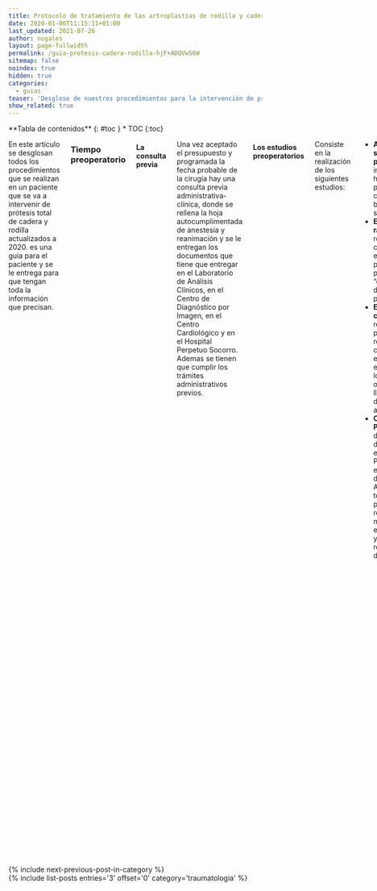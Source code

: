 ```yaml
---
title: Protocolo de tratamiento de las artroplastias de rodilla y cadera
date: 2020-01-06T11:15:11+01:00
last_updated: 2021-07-26
author: nogales
layout: page-fullwidth
permalink: /guia-protesis-cadera-rodilla-hjF+ADQVw56W
sitemap: false
noindex: true
hidden: true
categories: 
  - guias
teaser: 'Desglose de nuestros procedimientos para la intervención de prótesis total de cadera o rodilla.'
show_related: true
---
```

<div class="row">
<div class="medium-4 medium-push-8 columns" markdown="1">
<div class="panel radius" markdown="1">
**Tabla de contenidos**
{: #toc }
*  TOC
{:toc}
</div>
</div><!-- /.medium-4.columns -->



<div class="medium-8 medium-pull-4 columns" markdown="1">

En este artículo se desglosan todos los procedimientos que se realizan en un paciente que se va a intervenir de prótesis total de cadera y rodilla actualizados a 2020. es una guia para el paciente y se le entrega para que tengan toda la información que precisan.

### Tiempo preoperatorio
#### La consulta previa
Una vez aceptado el presupuesto y programada la fecha probable de la cirugía hay una consulta previa administrativa-clínica, donde se rellena la hoja autocumplimentada de anestesia y reanimación y se le entregan los documentos que tiene que entregar en el Laboratorio de Análisis Clínicos, en el Centro de Diagnóstico por Imagen, en el Centro Cardiológico y en el Hospital Perpetuo Socorro. Ademas se tienen que cumplir los trámites administrativos previos. 

#### Los estudios preoperatorios
Consiste en la realización de los siguientes estudios:
- **Analítica sanguínea preoperatoria** incluyendo hemograma, pruebas de coagulación, bioquímica básica y serología vírica.
- **Estudio radiográfico** de rodilla y/o cadera con marcador esférico para planificación preoperatoria con “e-templates” y Rx de Tórax 2 proyecciones.
- **Estudio cardiológico** realizado por un profesional reconocido, que completa con electrocardiograma,
ecocardiograma y lo que estime oportuno para llegar a un diagnóstico y autorizar la cirugía.
- **Consulta de Preanestesia** desde septiembre de 2018 se realiza en el Hospital Perpetuo Socorro esta consulta, donde el Médico Anestesista valora todo el preoperatorio realizado por la mañana y le indica el tipo de anestesia y todo lo relacionado con dicha actividad.

Las tres primeras pruebas se realizan por la mañana y la consulta de preanestesia se realiza a primera hora de la tarde, todas las consultas son programadas previamente por este Centro. 

#### La consulta preoperatoria
Después de la consulta de preanestesia tendrá una consulta conmigo en este Centro, para preparar la cirugía que se realizará según el siguiente protocolo preoperatorio.

- Se le explica el procedimiento de ingreso, el tiempo de estancia hospitalaria
- Se le explican los riesgos y características de la intervención quirúrgica y se le da a firmar el **consentimiento informado**.
- Se le entrega la receta con la **medicación peri y post-operatoria** que tendrá que llevar junto a un informe médico breve para su médico de cabecera.
- Se le entregan 2 muletas o bastones ingleses y se le explica como debe caminar, adjuntándole un folleto explicativo de los mismos. Y se le invita a que se entrene antes de la cirugía.
- Por último **se le entrega un dispositivo de presión pulsátil intermitente** de los miembros inferiores del modelo Venapro o Venaflow Elite, para usar después de la cirugía. Dicho dispositivo se aplica en las piernas y provoca una mejora del retorno venoso, que evita el edema residual y minimiza la aparición de la trombosis venosa profunda. 

### Hospitalización
#### El preingreso
Dos días antes de la cirugía hay que realizar un test PCR para el SARS-2 COVID 19 y las pruebas cruzadas sanguineas. Ambas pruebas se realizarán el HOSPITAL PERPETUO SOCORRO. Asimismo se recomendará ponerse un enema de limpieza dos días antes y la noche antes de la cirugía. A las 20 horas de la víspera de la cirugía se pondrá heparina de bajo peso molecular subcutanea para prevenir la trombosis venosa profunda y el tromboembolismo pulmonar. A partir de las 12 de la noche dieta oral absoluta.

#### El ingreso
A las 5 de la mañana se tomará un GATORADE con una medicación específica que se le recomendará el día de la consulta preoperatoria. No debe tomar nada sólido aparte de lo prescrito.
A las 7 de la mañana ingresará en el HOSPITAL PERPETUO SOCORRO por el Servicio de Urgencias para acudir a su habitación, donde preparán todo lo necesario para acudir a quirófano.

#### La cirugía
Por la mañana temprano se administrará medicación analgésica oral y endovenosa como parte del protocolo quirúrgico además de tomar un GATORADE. Dicho protocolo es el recomendado por la Academia Americana de Cirujanos Ortopédicos, la Academia Americana de Anestesia y por la Sociedad Española de Anestesia y Reanimación.

En quirófano se realizará la anestesia programada y se procederá a la cirugía de la rodilla o la cadera según planificación preoperatoria. 

#### El postoperatorio
Tras la cirugía pasará a la Unidad de Reanimación, que en este Hospital corresponde a la UNIDAD DE MEDICINA INTENSIVA.

Allí estará unas horas, hasta comprobar la estabilidad clínica del paciente con monitorización continua y comenzará el tratamiento mecánico de la prevención de la trombosis venosa profunda mediante la aplicación del dispositivo de presión pulsátil intermitente de los pies denominado Venaflow Elite que llevará puesto de forma constante durante las siguientes 24 horas. 

Tras la estancia en la UMI, se remite a la Unidad de Diagnóstico por Imagen para realizar estudio radiográfico postoperatorio y a continuación se trasladará en camilla hasta su habitación.

Al día siguiente se realizará cura seca de la herida quirúrgica, se retirará el redón de aspiración que lleva puesto y se le colocarán las medias elásticas que se le facilitará en el mismo Hospital. Se valorará el análisis de sangre realizado esa mañana y si es correcto, se levantará al paciente y comenzará la deambulación con muletas, según las normas dadas antes de la cirugía. Si el paciente supera todas estas tareas, será dado de alta hospitalaria con los informes médicos de la cirugía, la analítica realizada esa mañana y el informe de trazabilidad del implante protésico. Este último es importante que lo guarde el paciente, toda vez que es información relevante de la prótesis implantada. 

### En su domicilio
- Una vez en su domicilio, podrá caminar con bastones, podrá moverse por la casa de forma independiente y deberá llevar puestas las medias elásticas durante el día y usar el dispositivo de presión pulsátil intermitente durante al menos 8 horas al día para mejorar su retorno venoso y evitar complicaciones vasculares y el edema residual.
- En 48 horas irá por su domicilio un Fisioterapeuta para comenzar la recuperación funcional de la articulación afecta, yendo 5 días a la semana durante 20 sesiones.
- A los 13 días aproximadamente irá por este Centro para retirar los puntos de sutura quirúrgica y para valorar la evolución experimentada.
- Durante las siguientes semanas irá quitándose los bastones, irá disminuyendo el dolor y tendrá una ganancia de la movilidad y la fuerza de la articulación operada. En general a partir de la semana podrá conducir su vehículo automóvil.
- El control clínico será periódico durante un año, tratando aquellas situaciones que pudieran aparecer a lo largo de ese tiempo.
- Al año de la intervención, si todo esta bien, se le dará de alta médica, recomendándole controles periódicos bianuales con estudios radiográficos cada 2 o cada 4 años. 


### Contenido en PDF

Documento de PDF: [PROTOCOLO DE TRATAMIENTO DE ARTROPLASTIAS DE RODILLA Y CADERA](https://www.nogales.eu/wp-content/uploads/2020/01/PROTOCOLO-DE-TRATAMIENTO-DE-ARTROPLASTIAS-DE-RODILLA-Y-CADERA1.pdf)

</div><!-- /.medium-8.columns -->
</div><!-- /.row -->

{% include next-previous-post-in-category %}
<br>
{% include list-posts entries='3' offset='0' category='traumatologia' %}